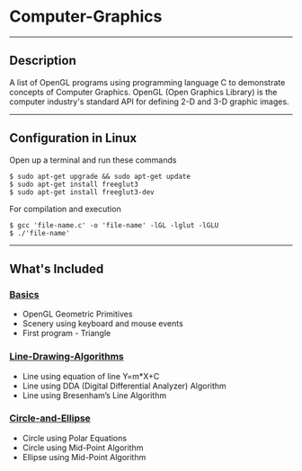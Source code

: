 # Computer-Graphics

---

## Description

A list of OpenGL programs using programming language C to demonstrate concepts of Computer Graphics. OpenGL (Open Graphics Library) is the computer industry's standard API for defining 2-D and 3-D graphic images. 

---

## Configuration in Linux

Open up a terminal and run these commands

```
$ sudo apt-get upgrade && sudo apt-get update
$ sudo apt-get install freeglut3
$ sudo apt-get install freeglut3-dev
```
For compilation and execution
```
$ gcc 'file-name.c' -o 'file-name' -lGL -lglut -lGLU
$ ./'file-name'
```
---

## What's Included

### [Basics](/Basics)

- OpenGL Geometric Primitives
- Scenery using keyboard and mouse events
- First program - Triangle 

### [Line-Drawing-Algorithms](/)

- Line using equation of line Y=m*X+C
- Line using DDA (Digital Differential Analyzer) Algorithm
- Line using Bresenham’s Line Algorithm 

### [Circle-and-Ellipse](/)

- Circle using Polar Equations
- Circle using Mid-Point Algorithm
- Ellipse using Mid-Point Algorithm 

